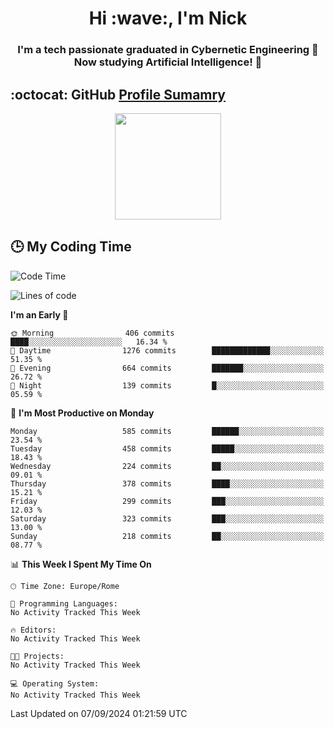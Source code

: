 <h1 align="center">Hi :wave:, I'm Nick</h1>

<h3 align="center">I'm a tech passionate graduated in Cybernetic Engineering 🤖<br>
Now studying Artificial Intelligence! 🧠</h3>


## :octocat: GitHub <a href="https://github.com/vn7n24fzkq/github-profile-summary-cards">Profile Sumamry</a>

<p align="center">
   <img style="height:170px;display:inline-block"  src="http://github-profile-summary-cards.vercel.app/api/cards/profile-details?username=CodeClimberNT&theme=github_dark" />
<!--    <img style="height:170px;display:inline-block"  src="http://github-profile-summary-cards.vercel.app/api/cards/repos-per-language?username=CodeClimberNT&theme=github_dark&exclude=" /> -->
</p>

 ## :clock3: My Coding Time 
 
<!--START_SECTION:waka-->
![Code Time](http://img.shields.io/badge/Code%20Time-365%20hrs%2052%20mins-blue)

![Lines of code](https://img.shields.io/badge/From%20Hello%20World%20I%27ve%20Written-2.8%20million%20lines%20of%20code-blue)

**I'm an Early 🐤** 

```text
🌞 Morning                406 commits         ████░░░░░░░░░░░░░░░░░░░░░   16.34 % 
🌆 Daytime                1276 commits        █████████████░░░░░░░░░░░░   51.35 % 
🌃 Evening                664 commits         ███████░░░░░░░░░░░░░░░░░░   26.72 % 
🌙 Night                  139 commits         █░░░░░░░░░░░░░░░░░░░░░░░░   05.59 % 
```
📅 **I'm Most Productive on Monday** 

```text
Monday                   585 commits         ██████░░░░░░░░░░░░░░░░░░░   23.54 % 
Tuesday                  458 commits         █████░░░░░░░░░░░░░░░░░░░░   18.43 % 
Wednesday                224 commits         ██░░░░░░░░░░░░░░░░░░░░░░░   09.01 % 
Thursday                 378 commits         ████░░░░░░░░░░░░░░░░░░░░░   15.21 % 
Friday                   299 commits         ███░░░░░░░░░░░░░░░░░░░░░░   12.03 % 
Saturday                 323 commits         ███░░░░░░░░░░░░░░░░░░░░░░   13.00 % 
Sunday                   218 commits         ██░░░░░░░░░░░░░░░░░░░░░░░   08.77 % 
```


📊 **This Week I Spent My Time On** 

```text
🕑︎ Time Zone: Europe/Rome

💬 Programming Languages: 
No Activity Tracked This Week

🔥 Editors: 
No Activity Tracked This Week

🐱‍💻 Projects: 
No Activity Tracked This Week

💻 Operating System: 
No Activity Tracked This Week
```


 Last Updated on 07/09/2024 01:21:59 UTC
<!--END_SECTION:waka-->

